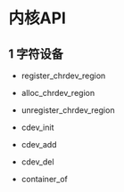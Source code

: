 # 内核API

## 1 字符设备

+ register_chrdev_region
+ alloc_chrdev_region
+ unregister_chrdev_region

+ cdev_init
+ cdev_add
+ cdev_del

+ container_of
